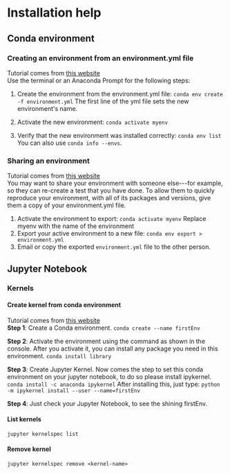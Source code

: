 # Installation help
## Conda environment

### Creating an environment from an environment.yml file
Tutorial comes from [this website](https://conda.io/projects/conda/en/latest/user-guide/tasks/manage-environments.html#creating-an-environment-from-an-environment-yml-file)  
Use the terminal or an Anaconda Prompt for the following steps:

1. Create the environment from the environment.yml file:
`conda env create -f environment.yml`
The first line of the yml file sets the new environment's name.

2. Activate the new environment:
`conda activate myenv`

3. Verify that the new environment was installed correctly:
`conda env list`
You can also use `conda info --envs`.

### Sharing an environment
Tutorial comes from [this website](https://conda.io/projects/conda/en/latest/user-guide/tasks/manage-environments.html#creating-an-environment-from-an-environment-yml-file)  
You may want to share your environment with someone else---for example, so they can re-create a test that you have done. To allow them to quickly reproduce your environment, with all of its packages and versions, give them a copy of your environment.yml file.
1. Activate the environment to export: `conda activate myenv`
   Replace myenv with the name of the environment
2. Export your active environment to a new file:
`conda env export > environment.yml`
3. Email or copy the exported `environment.yml` file to the other person.



## Jupyter Notebook

### Kernels

#### Create kernel from conda environment

Tutorial comes from [this website](https://medium.com/@nrk25693/how-to-add-your-conda-environment-to-your-jupyter-notebook-in-just-4-steps-abeab8b8d084)  
**Step 1**: Create a Conda environment.
`conda create --name firstEnv`

**Step 2**: Activate the environment using the command as shown in the console. After you activate it, you can install any package you need in this environment.
`conda install library`

**Step 3**: Create Jupyter Kernel.
Now comes the step to set this conda environment on your jupyter notebook, to do so please install ipykernel.
`conda install -c anaconda ipykernel`
After installing this, just type:
`python -m ipykernel install --user --name=firstEnv`

**Step 4**: Just check your Jupyter Notebook, to see the shining firstEnv.

#### List kernels
`jupyter kernelspec list`
#### Remove kernel
`jupyter kernelspec remove <kernel-name>`
